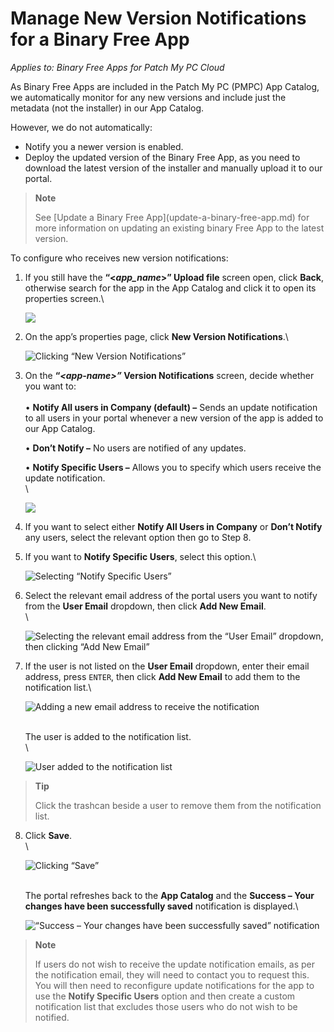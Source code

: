 # Manage New Version Notifications for a Binary Free App

_Applies to: Binary Free Apps for Patch My PC Cloud_

As Binary Free Apps are included in the Patch My PC (PMPC) App Catalog, we automatically monitor for any new versions and include just the metadata (not the installer) in our App Catalog.

However, we do not automatically:

* Notify you a newer version is enabled.
* Deploy the updated version of the Binary Free App, as you need to download the latest version of the installer and manually upload it to our portal.

<blockquote class="wp-block-quote">
<p><strong>Note</strong></p>
<p>See [Update a Binary Free App](update-a-binary-free-app.md) for more information on updating an existing binary Free App to the latest version.</p>
</blockquote>

To configure who receives new version notifications:

1.  If you still have the <strong>“<</strong>_<strong>app\_name</strong>_<strong>>” Upload file</strong> screen open, click <strong>Back</strong>, otherwise search for the app in the App Catalog and click it to open its properties screen.\


    ![](/_images/image-(2051).png "")


2.  On the app’s properties page, click <strong>New Version Notifications</strong>.\


    ![Clicking “New Version Notifications”](/_images/image-(2052).png "Clicking “New Version Notifications”")


3.  On the <strong>“</strong>_<strong>\<app-name>”</strong>_<strong>&#x20;Version Notifications</strong> screen, decide whether you want to:\
    \
    • <strong>Notify All users in Company (default) –</strong> Sends an update notification to all users in your portal whenever a new version of the app is added to our App Catalog.

    • <strong>Don’t Notify –</strong> No users are notified of any updates.

    • <strong>Notify Specific Users –</strong> Allows you to specify which users receive the update notification.\
    \


    ![](/_images/image-(2053).png "")


4. If you want to select either <strong>Notify All Users in Company</strong> or <strong>Don’t Notify</strong> any users, select the relevant option then go to Step 8.
5.  If you want to <strong>Notify Specific Users</strong>, select this option.\


    ![Selecting “Notify Specific Users”](/_images/image-(2054).png "Selecting “Notify Specific Users”")


6.  Select the relevant email address of the portal users you want to notify from the <strong>User Email</strong> dropdown, then click <strong>Add New Email</strong>.\
    \


    ![Selecting the relevant email address from the “User Email” dropdown, then clicking “Add New Email”](/_images/image-(2055).png "Selecting the relevant email address from the “User Email” dropdown, then clicking “Add New Email”")


7.  If the user is not listed on the <strong>User Email</strong> dropdown, enter their email address, press `ENTER`, then click <strong>Add New Email</strong> to add them to the notification list.\


    ![Adding a new email address to receive the notification](/_images/image-(2056).png "Adding a new email address to receive the notification")

    \
    The user is added to the notification list.\
    \


    ![User added to the notification list](/_images/image-(2057).png "User added to the notification list")

<blockquote class="wp-block-quote">
<p><strong>Tip</strong></p>
<p>Click the trashcan beside a user to remove them from the notification list.</p>
</blockquote>

8.  Click <strong>Save</strong>.\
    \


    ![Clicking “Save”](/_images/image-(2058).png "Clicking “Save”")

    \
    The portal refreshes back to the <strong>App Catalog</strong> and the <strong>Success – Your changes have been successfully saved</strong> notification is displayed.\


    ![“Success – Your changes have been successfully saved” notification](/_images/image-(2059).png "“Success – Your changes have been successfully saved” notification")



<blockquote class="wp-block-quote">
<p><strong>Note</strong></p>
<p>If users do not wish to receive the update notification emails, as per the notification email, they will need to contact you to request this. You will then need to reconfigure update notifications for the app to use the <strong>Notify Specific Users</strong> option and then create a custom notification list that excludes those users who do not wish to be notified.</p>
</blockquote>